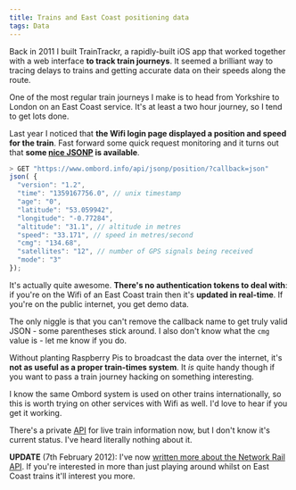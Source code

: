 ```yaml
---
title: Trains and East Coast positioning data
tags: Data
---
```


Back in 2011 I built TrainTrackr, a rapidly-built iOS app that worked together with a web interface **to track train journeys**. It seemed a brilliant way to tracing delays to trains and getting accurate data on their speeds along the route.
<!--more-->

One of the most regular train journeys I make is to head from Yorkshire to London on an East Coast service. It's at least a two hour journey, so I tend to get lots done.

Last year I noticed that **the Wifi login page displayed a position and speed for the train**. Fast forward some quick request monitoring and it turns out that **some [nice JSONP](https://www.ombord.info/api/jsonp/position/?callback=json) is available**.

``` javascript
> GET "https://www.ombord.info/api/jsonp/position/?callback=json"
json( {
  "version": "1.2",
  "time": "1359167756.0", // unix timestamp
  "age": "0",
  "latitude": "53.059942",
  "longitude": "-0.77284",
  "altitude": "31.1", // altitude in metres
  "speed": "33.171", // speed in metres/second
  "cmg": "134.68",
  "satellites": "12", // number of GPS signals being received
  "mode": "3"
});
```

It's actually quite awesome. **There's no authentication tokens to deal with**: if you're on the Wifi of an East Coast train then it's **updated in real-time**. If you're on the public internet, you get demo data.

The only niggle is that you can't remove the callback name to get truly valid JSON - some parentheses stick around. I also don't know what the `cmg` value is - let me know if you do.

Without planting Raspberry Pis to broadcast the data over the internet, it's **not as useful as a proper train-times system**. It *is* quite handy though if you want to pass a train journey hacking on something interesting.

I know the same Ombord system is used on other trains internationally, so this is worth trying on other services with Wifi as well. I'd love to hear if you get it working.

There's a private [API](https://datafeeds.networkrail.co.uk/ntrod/) for live train information now, but I don't know it's current status. I've heard literally nothing about it.

**UPDATE** (7th February 2012): I've now [written more about the Network Rail API](/2013/02/07/train-data-revisited/). If you're interested in more than just playing around whilst on East Coast trains it'll interest you more.
